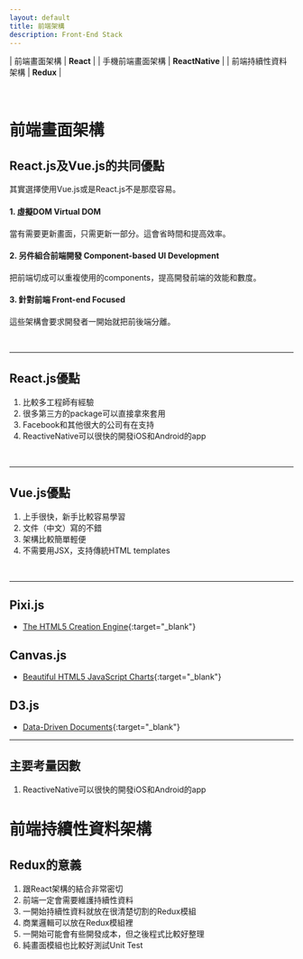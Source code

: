 ```yaml
---
layout: default
title: 前端架構
description: Front-End Stack
---
```


| 前端畫面架構 | **React** |
| 手機前端畫面架構 | **ReactNative** |
| 前端持續性資料架構 | **Redux** |

<br>

# 前端畫面架構

## React.js及Vue.js的共同優點

其實選擇使用Vue.js或是React.js不是那麼容易。

#### 1. 虛擬DOM Virtual DOM

當有需要更新畫面，只需更新一部分。這會省時間和提高效率。

#### 2. 另件組合前端開發 Component-based UI Development

把前端切成可以重複使用的components，提高開發前端的效能和數度。

#### 3. 針對前端 Front-end Focused

這些架構會要求開發者一開始就把前後端分離。

<br>

---

## React.js優點

1. 比較多工程師有經驗
1. 很多第三方的package可以直接拿來套用
1. Facebook和其他很大的公司有在支持
1. ReactiveNative可以很快的開發iOS和Android的app

<br>

---

## Vue.js優點

1. 上手很快，新手比較容易學習
1. 文件（中文）寫的不錯
1. 架構比較簡單輕便
1. 不需要用JSX，支持傳統HTML templates

<br>

---

## Pixi.js

* [The HTML5 Creation Engine](https://www.pixijs.com/){:target="_blank"}

## Canvas.js

* [Beautiful HTML5 JavaScript Charts](https://canvasjs.com/){:target="_blank"}


## D3.js

* [Data-Driven Documents](https://d3js.org/){:target="_blank"}

---

## 主要考量因數

1. ReactiveNative可以很快的開發iOS和Android的app


# 前端持續性資料架構

## Redux的意義

1. 跟React架構的結合非常密切
1. 前端一定會需要維護持續性資料
1. 一開始持續性資料就放在很清楚切割的Redux模組
1. 商業邏輯可以放在Redux模組裡
1. 一開始可能會有些開發成本，但之後程式比較好整理
1. 純畫面模組也比較好測試Unit Test